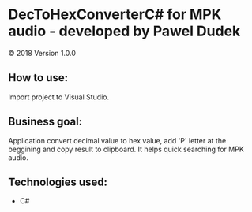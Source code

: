 # DecToHexConverterC# for MPK audio - developed by Pawel Dudek
© 2018
Version 1.0.0


## How to use:

Import project to Visual Studio.


## Business goal:

Application convert decimal value to hex value, add 'P' letter at the beggining and copy result to clipboard. It helps quick searching for MPK audio.


## Technologies used:

- C#
